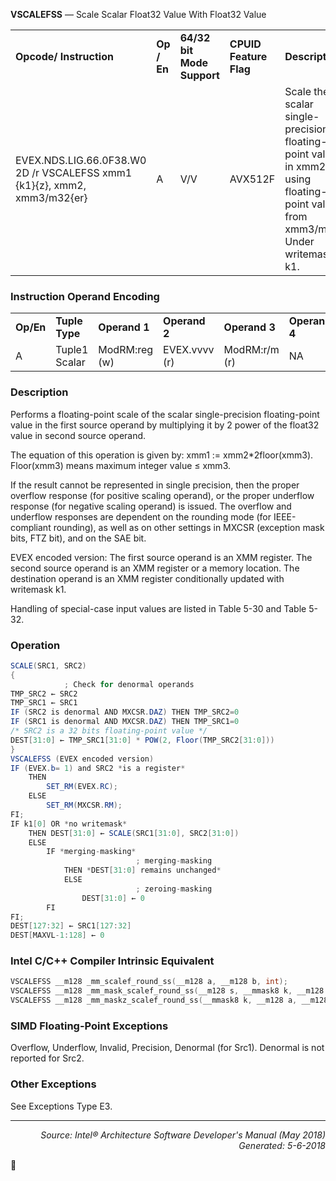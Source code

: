 <b>VSCALEFSS</b> — Scale Scalar Float32 Value With Float32 Value
<table>
	<tr>
		<td><b>Opcode/ Instruction</b></td>
		<td><b>Op / En</b></td>
		<td><b>64/32 bit Mode Support</b></td>
		<td><b>CPUID Feature Flag</b></td>
		<td><b>Description</b></td>
	</tr>
	<tr>
		<td>EVEX.NDS.LIG.66.0F38.W0 2D /r VSCALEFSS xmm1 {k1}{z}, xmm2, xmm3/m32{er}</td>
		<td>A</td>
		<td>V/V</td>
		<td>AVX512F</td>
		<td>Scale the scalar single-precision floating-point value in xmm2 using floating-point value from xmm3/m32. Under writemask k1.</td>
	</tr>
</table>


### Instruction Operand Encoding
<table>
	<tr>
		<td><b>Op/En</b></td>
		<td><b>Tuple Type</b></td>
		<td><b>Operand 1</b></td>
		<td><b>Operand 2</b></td>
		<td><b>Operand 3</b></td>
		<td><b>Operand 4</b></td>
	</tr>
	<tr>
		<td>A</td>
		<td>Tuple1 Scalar</td>
		<td>ModRM:reg (w)</td>
		<td>EVEX.vvvv (r)</td>
		<td>ModRM:r/m (r)</td>
		<td>NA</td>
	</tr>
</table>


### Description
Performs a floating-point scale of the scalar single-precision floating-point value in the first source operand by
multiplying it by 2 power of the float32 value in second source operand.

The equation of this operation is given by:
xmm1 := xmm2\*2floor(xmm3).
Floor(xmm3) means maximum integer value ≤ xmm3.

If the result cannot be represented in single precision, then the proper overflow response (for positive scaling
operand), or the proper underflow response (for negative scaling operand) is issued. The overflow and underflow
responses are dependent on the rounding mode (for IEEE-compliant rounding), as well as on other settings in
MXCSR (exception mask bits, FTZ bit), and on the SAE bit.

EVEX encoded version: The first source operand is an XMM register. The second source operand is an XMM register
or a memory location. The destination operand is an XMM register conditionally updated with writemask k1.

Handling of special-case input values are listed in Table 5-30 and Table 5-32.

### Operation

```java
SCALE(SRC1, SRC2)
{
            ; Check for denormal operands
TMP_SRC2 ← SRC2
TMP_SRC1 ← SRC1
IF (SRC2 is denormal AND MXCSR.DAZ) THEN TMP_SRC2=0
IF (SRC1 is denormal AND MXCSR.DAZ) THEN TMP_SRC1=0
/* SRC2 is a 32 bits floating-point value */
DEST[31:0] ← TMP_SRC1[31:0] * POW(2, Floor(TMP_SRC2[31:0]))
}
VSCALEFSS (EVEX encoded version)
IF (EVEX.b= 1) and SRC2 *is a register*
    THEN
        SET_RM(EVEX.RC);
    ELSE 
        SET_RM(MXCSR.RM);
FI;
IF k1[0] OR *no writemask*
    THEN DEST[31:0] ← SCALE(SRC1[31:0], SRC2[31:0])
    ELSE 
        IF *merging-masking*
                            ; merging-masking
            THEN *DEST[31:0] remains unchanged*
            ELSE 
                            ; zeroing-masking
                DEST[31:0] ← 0
        FI
FI;
DEST[127:32] ← SRC1[127:32]
DEST[MAXVL-1:128] ← 0
```
### Intel C/C++ Compiler Intrinsic Equivalent
```c
VSCALEFSS __m128 _mm_scalef_round_ss(__m128 a, __m128 b, int);
VSCALEFSS __m128 _mm_mask_scalef_round_ss(__m128 s, __mmask8 k, __m128 a, __m128 b, int);
VSCALEFSS __m128 _mm_maskz_scalef_round_ss(__mmask8 k, __m128 a, __m128 b, int);
```
### SIMD Floating-Point Exceptions
Overflow, Underflow, Invalid, Precision, Denormal (for Src1).
Denormal is not reported for Src2.

### Other Exceptions

See Exceptions Type E3.

 --- 
<p align="right"><i>Source: Intel® Architecture Software Developer's Manual (May 2018)<br>Generated: 5-6-2018</i></p>
